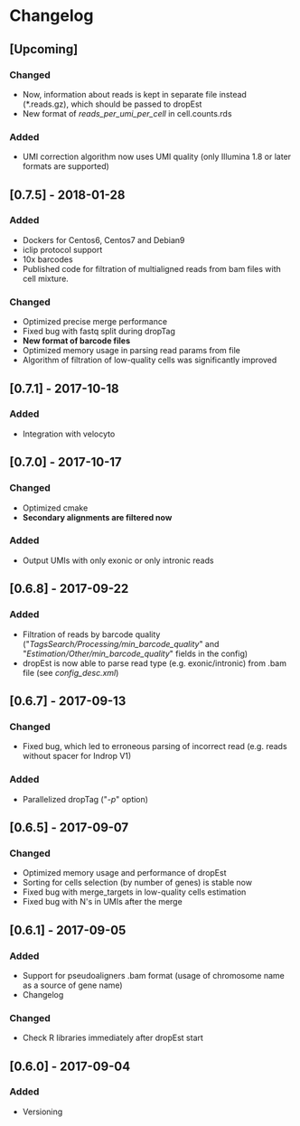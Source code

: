 # Changelog

## [Upcoming]
### Changed
* Now, information about reads is kept in separate file instead (*.reads.gz), which should be passed to dropEst
* New format of *reads_per_umi_per_cell* in cell.counts.rds

### Added
* UMI correction algorithm now uses UMI quality (only Illumina 1.8 or later formats are supported)

## [0.7.5] - 2018-01-28
### Added
* Dockers for Centos6, Centos7 and Debian9
* iclip protocol support
* 10x barcodes
* Published code for filtration of multialigned reads from bam files with cell mixture.
### Changed
* Optimized precise merge performance
* Fixed bug with fastq split during dropTag
* **New format of barcode files**
* Optimized memory usage in parsing read params from file
* Algorithm of filtration of low-quality cells was significantly improved

## [0.7.1] - 2017-10-18
### Added
* Integration with velocyto

## [0.7.0] - 2017-10-17
### Changed
* Optimized cmake
* **Secondary alignments are filtered now**

### Added
* Output UMIs with only exonic or only intronic reads

## [0.6.8] - 2017-09-22
### Added
* Filtration of reads by barcode quality ("*TagsSearch/Processing/min_barcode_quality*" and 
"*Estimation/Other/min_barcode_quality*" fields in the config)
* dropEst is now able to parse read type (e.g. exonic/intronic) from .bam file (see *config_desc.xml*)

## [0.6.7] - 2017-09-13
### Changed
* Fixed bug, which led to erroneous parsing of incorrect read (e.g. reads without spacer for Indrop V1)

### Added
* Parallelized dropTag ("*-p*" option)

## [0.6.5] - 2017-09-07
### Changed
* Optimized memory usage and performance of dropEst
* Sorting for cells selection (by number of genes) is stable now
* Fixed bug with merge_targets in low-quality cells estimation
* Fixed bug with N's in UMIs after the merge

## [0.6.1] - 2017-09-05
### Added
* Support for pseudoaligners .bam format (usage of chromosome name as a source of gene name)
* Changelog

### Changed
* Check R libraries immediately after dropEst start

## [0.6.0] - 2017-09-04
### Added
* Versioning
